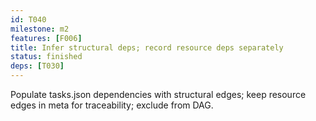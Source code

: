 ```yaml
---
id: T040
milestone: m2
features: [F006]
title: Infer structural deps; record resource deps separately
status: finished
deps: [T030]
---
```


Populate tasks.json dependencies with structural edges; keep resource edges in meta for traceability; exclude from DAG.
